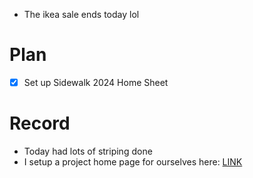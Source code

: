 - The ikea sale ends today lol

# Plan
- [x] Set up Sidewalk 2024 Home Sheet
# Record
- Today had lots of striping done
- I setup a project home page for ourselves here: [LINK](https://docs.google.com/document/d/12QFuEPvq87uEwxzMq1XW2IVEib_FoPjEh6xGOZP_Srg/edit#heading=h.pyafxpmvs4il)